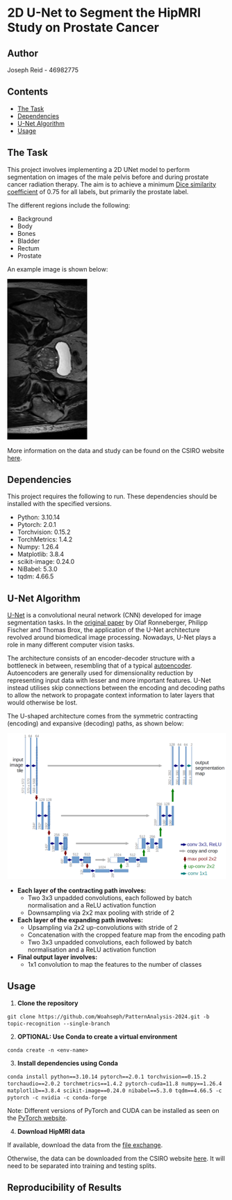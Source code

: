 # 2D U-Net to Segment the HipMRI Study on Prostate Cancer

## Author 
Joseph Reid - 46982775

## Contents
- [The Task](#The-Task)
- [Dependencies](#Dependencies)
- [U-Net Algorithm](#U-Net-Algorithm)
- [Usage](#Usage)

## The Task
This project involves implementing a 2D UNet model to perform segmentation on images of the male pelvis before and during prostate cancer radiation therapy. The aim is to achieve a minimum [Dice similarity coefficient](https://en.wikipedia.org/wiki/Dice-S%C3%B8rensen_coefficient) of 0.75 for all labels, but primarily the prostate label. 

The different regions include the following:
- Background
- Body
- Bones
- Bladder
- Rectum
- Prostate 

An example image is shown below:

![Example prostate MRI image](image_assets/example_prostate_image.png)

More information on the data and study can be found on the CSIRO website [here](https://data.csiro.au/collection/csiro:51392v2).

## Dependencies
This project requires the following to run. These dependencies should be installed with the specified versions.
- Python: 3.10.14
- Pytorch: 2.0.1
- Torchvision: 0.15.2
- TorchMetrics: 1.4.2
- Numpy: 1.26.4
- Matplotlib: 3.8.4
- scikit-image: 0.24.0
- NiBabel: 5.3.0
- tqdm: 4.66.5

## U-Net Algorithm
[U-Net](https://en.wikipedia.org/wiki/U-Net) is a convolutional neural network (CNN) developed for image segmentation tasks. In the [original paper](https://arxiv.org/pdf/1505.04597) by Olaf Ronneberger, Philipp Fischer and Thomas Brox, the application of the U-Net architecture revolved around biomedical image processing. Nowadays, U-Net plays a role in many different computer vision tasks.

The architecture consists of an encoder-decoder structure with a bottleneck in between, resembling that of a typical [autoencoder](https://en.wikipedia.org/wiki/Autoencoder). Autoencoders are generally used for dimensionality reduction by representing input data with lesser and more important features. U-Net instead utilises skip connections between the encoding and decoding paths to allow the network to propagate context information to later layers that would otherwise be lost.

The U-shaped architecture comes from the symmetric contracting (encoding) and expansive (decoding) paths, as shown below:

![Original U-Net architecture](image_assets/u-net-architecture.png)

- **Each layer of the contracting path involves:**
    - Two 3x3 unpadded convolutions, each followed by batch normalisation and a ReLU activation function
    - Downsampling via 2x2 max pooling with stride of 2
- **Each layer of the expanding path involves:**
    - Upsampling via 2x2 up-convolutions with stride of 2
    - Concatenation with the cropped feature map from the encoding path
    - Two 3x3 unpadded convolutions, each followed by batch normalisation and a ReLU activation function
- **Final output layer involves:**
    - 1x1 convolution to map the features to the number of classes

## Usage

1. **Clone the repository**
```
git clone https://github.com/Woahseph/PatternAnalysis-2024.git -b topic-recognition --single-branch
```

2. **OPTIONAL: Use Conda to create a virtual environment**
```
conda create -n <env-name>
```

3. **Install dependencies using Conda**
```
conda install python==3.10.14 pytorch==2.0.1 torchvision==0.15.2 torchaudio==2.0.2 torchmetrics==1.4.2 pytorch-cuda=11.8 numpy==1.26.4 matplotlib==3.8.4 scikit-image==0.24.0 nibabel==5.3.0 tqdm==4.66.5 -c pytorch -c nvidia -c conda-forge
```

Note: Different versions of PyTorch and CUDA can be installed as seen on the [PyTorch website](https://pytorch.org/get-started/locally/).


4. **Download HipMRI data**

If available, download the data from the [file exchange](https://filesender.aarnet.edu.au/?s=download&token=76f406fd-f55d-497a-a2ae-48767c8acea2). 

Otherwise, the data can be downloaded from the CSIRO website [here](https://data.csiro.au/collection/csiro:51392v2). It will need to be separated into training and testing splits.

## Reproducibility of Results